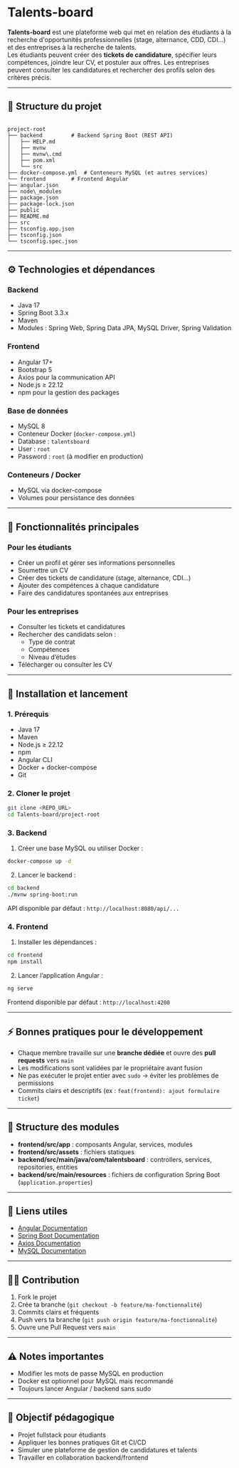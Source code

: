 # Talents-board

**Talents-board** est une plateforme web qui met en relation des étudiants à la recherche d'opportunités professionnelles (stage, alternance, CDD, CDI…) et des entreprises à la recherche de talents.  
Les étudiants peuvent créer des **tickets de candidature**, spécifier leurs compétences, joindre leur CV, et postuler aux offres. Les entreprises peuvent consulter les candidatures et rechercher des profils selon des critères précis.

---

## 📂 Structure du projet

```

project-root
├── backend         # Backend Spring Boot (REST API)
│   ├── HELP.md
│   ├── mvnw
│   ├── mvnw\.cmd
│   ├── pom.xml
│   └── src
├── docker-compose.yml  # Conteneurs MySQL (et autres services)
└── frontend        # Frontend Angular
├── angular.json
├── node\_modules
├── package.json
├── package-lock.json
├── public
├── README.md
├── src
├── tsconfig.app.json
├── tsconfig.json
└── tsconfig.spec.json

````

---

## ⚙️ Technologies et dépendances

### Backend

- Java 17
- Spring Boot 3.3.x
- Maven
- Modules : Spring Web, Spring Data JPA, MySQL Driver, Spring Validation

### Frontend

- Angular 17+
- Bootstrap 5
- Axios pour la communication API
- Node.js ≥ 22.12
- npm pour la gestion des packages

### Base de données

- MySQL 8
- Conteneur Docker (`docker-compose.yml`)
- Database : `talentsboard`
- User : `root`
- Password : `root` (à modifier en production)

### Conteneurs / Docker

- MySQL via docker-compose
- Volumes pour persistance des données

---

## 📝 Fonctionnalités principales

### Pour les étudiants

- Créer un profil et gérer ses informations personnelles
- Soumettre un CV
- Créer des tickets de candidature (stage, alternance, CDI…)
- Ajouter des compétences à chaque candidature
- Faire des candidatures spontanées aux entreprises

### Pour les entreprises

- Consulter les tickets et candidatures
- Rechercher des candidats selon :
  - Type de contrat
  - Compétences
  - Niveau d’études
- Télécharger ou consulter les CV

---

## 🚀 Installation et lancement

### 1. Prérequis

- Java 17
- Maven
- Node.js ≥ 22.12
- npm
- Angular CLI
- Docker + docker-compose
- Git

### 2. Cloner le projet

```bash
git clone <REPO_URL>
cd Talents-board/project-root
````

### 3. Backend

1. Créer une base MySQL ou utiliser Docker :

```bash
docker-compose up -d
```

2. Lancer le backend :

```bash
cd backend
./mvnw spring-boot:run
```

API disponible par défaut : `http://localhost:8080/api/...`

### 4. Frontend

1. Installer les dépendances :

```bash
cd frontend
npm install
```

2. Lancer l’application Angular :

```bash
ng serve
```

Frontend disponible par défaut : `http://localhost:4200`

---

## ⚡ Bonnes pratiques pour le développement

* Chaque membre travaille sur une **branche dédiée** et ouvre des **pull requests** vers `main`
* Les modifications sont validées par le propriétaire avant fusion
* Ne pas exécuter le projet entier avec `sudo` → éviter les problèmes de permissions
* Commits clairs et descriptifs (ex : `feat(frontend): ajout formulaire ticket`)

---

## 📁 Structure des modules

* **frontend/src/app** : composants Angular, services, modules
* **frontend/src/assets** : fichiers statiques
* **backend/src/main/java/com/talentsboard** : controllers, services, repositories, entities
* **backend/src/main/resources** : fichiers de configuration Spring Boot (`application.properties`)

---

## 🔗 Liens utiles

* [Angular Documentation](https://angular.io/docs)
* [Spring Boot Documentation](https://spring.io/projects/spring-boot)
* [Axios Documentation](https://axios-http.com/docs/intro)
* [MySQL Documentation](https://dev.mysql.com/doc/)

---

## 👨‍💻 Contribution

1. Fork le projet
2. Crée ta branche (`git checkout -b feature/ma-fonctionnalité`)
3. Commits clairs et fréquents
4. Push vers ta branche (`git push origin feature/ma-fonctionnalité`)
5. Ouvre une Pull Request vers `main`

---

## ⚠️ Notes importantes

* Modifier les mots de passe MySQL en production
* Docker est optionnel pour MySQL mais recommandé
* Toujours lancer Angular / backend sans sudo

---

## 📌 Objectif pédagogique

* Projet fullstack pour étudiants
* Appliquer les bonnes pratiques Git et CI/CD
* Simuler une plateforme de gestion de candidatures et talents
* Travailler en collaboration backend/frontend
